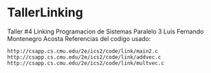 # TallerLinking
Taller #4 Linking Programacion de Sistemas Paralelo 3
Luis Fernando Montenegro Acosta
Referencias del codigo usado:

    http://csapp.cs.cmu.edu/2e/ics2/code/link/main2.c
    http://csapp.cs.cmu.edu/2e/ics2/code/link/addvec.c
    http://csapp.cs.cmu.edu/2e/ics2/code/link/multvec.c


